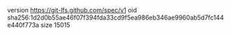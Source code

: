 version https://git-lfs.github.com/spec/v1
oid sha256:1d2d0b55ae46f07f394fda33cd9f5ea986eb346ae9960ab5d7fc144e440f773a
size 15015

